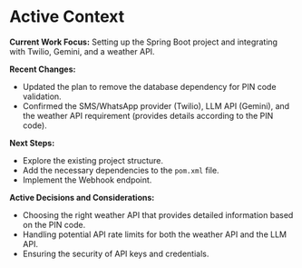 # Active Context

**Current Work Focus:** Setting up the Spring Boot project and integrating with Twilio, Gemini, and a weather API.

**Recent Changes:**

*   Updated the plan to remove the database dependency for PIN code validation.
*   Confirmed the SMS/WhatsApp provider (Twilio), LLM API (Gemini), and the weather API requirement (provides details according to the PIN code).

**Next Steps:**

*   Explore the existing project structure.
*   Add the necessary dependencies to the `pom.xml` file.
*   Implement the Webhook endpoint.

**Active Decisions and Considerations:**

*   Choosing the right weather API that provides detailed information based on the PIN code.
*   Handling potential API rate limits for both the weather API and the LLM API.
*   Ensuring the security of API keys and credentials.
